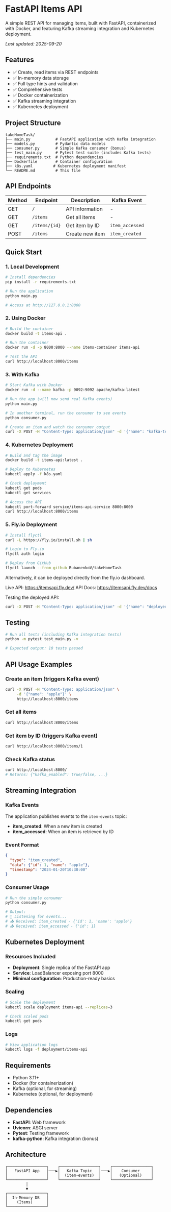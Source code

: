 # FastAPI Items API

A simple REST API for managing items, built with FastAPI, containerized with Docker, and featuring Kafka streaming integration and Kubernetes deployment.

*Last updated: 2025-09-20*

## Features

- ✅ Create, read items via REST endpoints
- ✅ In-memory data storage
- ✅ Full type hints and validation
- ✅ Comprehensive tests
- ✅ Docker containerization
- ✅ Kafka streaming integration
- ✅ Kubernetes deployment

## Project Structure

```
takeHomeTask/
├── main.py           # FastAPI application with Kafka integration
├── models.py         # Pydantic data models
├── consumer.py       # Simple Kafka consumer (bonus)
├── test_main.py      # Pytest test suite (includes Kafka tests)
├── requirements.txt  # Python dependencies
├── Dockerfile        # Container configuration
├── k8s.yaml         # Kubernetes deployment manifest
└── README.md         # This file
```

## API Endpoints

| Method | Endpoint      | Description          | Kafka Event           |
|--------|---------------|----------------------|-----------------------|
| GET    | `/`           | API information      | -                     |
| GET    | `/items`      | Get all items        | -                     |
| GET    | `/items/{id}` | Get item by ID       | `item_accessed`       |
| POST   | `/items`      | Create new item      | `item_created`        |

## Quick Start

### 1. Local Development

```bash
# Install dependencies
pip install -r requirements.txt

# Run the application
python main.py

# Access at http://127.0.0.1:8000
```

### 2. Using Docker

```bash
# Build the container
docker build -t items-api .

# Run the container
docker run -d -p 8000:8000 --name items-container items-api

# Test the API
curl http://localhost:8000/items
```

### 3. With Kafka

```bash
# Start Kafka with Docker
docker run -d --name kafka -p 9092:9092 apache/kafka:latest

# Run the app (will now send real Kafka events)
python main.py

# In another terminal, run the consumer to see events
python consumer.py

# Create an item and watch the consumer output
curl -X POST -H "Content-Type: application/json" -d '{"name": "kafka-test"}' http://localhost:8000/items
```

### 4. Kubernetes Deployment

```bash
# Build and tag the image
docker build -t items-api:latest .

# Deploy to Kubernetes
kubectl apply -f k8s.yaml

# Check deployment
kubectl get pods
kubectl get services

# Access the API
kubectl port-forward service/items-api-service 8000:8000
curl http://localhost:8000/items
```

### 5. Fly.io Deployment

```bash
# Install flyctl
curl -L https://fly.io/install.sh | sh

# Login to Fly.io
flyctl auth login

# Deploy from GitHub
flyctl launch --from-github RubanenkoV/takeHomeTask
```

Alternatively, it can be deployed directly from the fly.io dashboard.

Live API: https://itemsapi.fly.dev/
API Docs: https://itemsapi.fly.dev/docs

Testing the deployed API:
```bash
curl -X POST -H "Content-Type: application/json" -d '{"name": "deployed-item"}' https://itempsapi.fly.dev/items
```
## Testing

```bash
# Run all tests (including Kafka integration tests)
python -m pytest test_main.py -v

# Expected output: 10 tests passed
```

## API Usage Examples

### Create an item (triggers Kafka event)
```bash
curl -X POST -H "Content-Type: application/json" \
     -d '{"name": "apple"}' \
     http://localhost:8000/items
```

### Get all items
```bash
curl http://localhost:8000/items
```

### Get item by ID (triggers Kafka event)
```bash
curl http://localhost:8000/items/1
```

### Check Kafka status
```bash
curl http://localhost:8000/
# Returns: {"kafka_enabled": true/false, ...}
```

## Streaming Integration

### Kafka Events
The application publishes events to the `item-events` topic:

- **item_created**: When a new item is created
- **item_accessed**: When an item is retrieved by ID

### Event Format
```json
{
  "type": "item_created",
  "data": {"id": 1, "name": "apple"},
  "timestamp": "2024-01-20T10:30:00"
}
```

### Consumer Usage
```bash
# Run the simple consumer
python consumer.py

# Output:
# 🔄 Listening for events...
# 📥 Received: item_created - {'id': 1, 'name': 'apple'}
# 📥 Received: item_accessed - {'id': 1}
```

## Kubernetes Deployment

### Resources Included
- **Deployment**: Single replica of the FastAPI app
- **Service**: LoadBalancer exposing port 8000
- **Minimal configuration**: Production-ready basics

### Scaling
```bash
# Scale the deployment
kubectl scale deployment items-api --replicas=3

# Check scaled pods
kubectl get pods
```

### Logs
```bash
# View application logs
kubectl logs -f deployment/items-api
```

## Requirements

- Python 3.11+
- Docker (for containerization)
- Kafka (optional, for streaming)
- Kubernetes (optional, for deployment)

## Dependencies

- **FastAPI**: Web framework
- **Uvicorn**: ASGI server
- **Pytest**: Testing framework
- **kafka-python**: Kafka integration (bonus)

## Architecture

```
┌─────────────────┐    ┌─────────────────┐    ┌─────────────────┐
│   FastAPI App   │───▶│   Kafka Topic   │───▶│    Consumer     │
│                 │    │  (item-events)  │    │   (Optional)    │
└─────────────────┘    └─────────────────┘    └─────────────────┘
         │
         ▼
┌─────────────────┐
│  In-Memory DB   │
│    (Items)      │
└─────────────────┘
```

